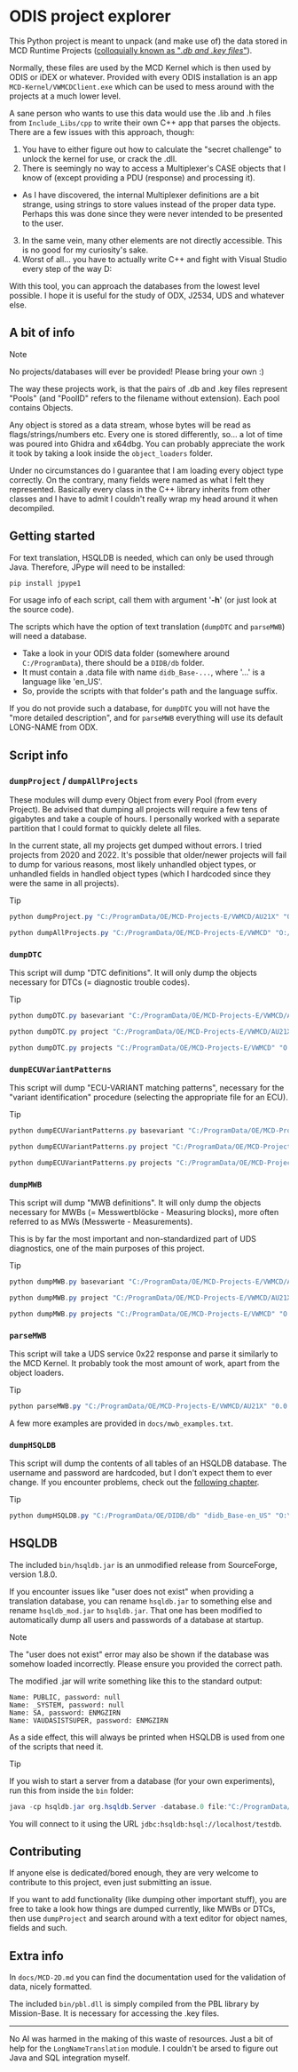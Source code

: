 # ODIS project explorer

This Python project is meant to unpack (and make use of) the data stored in MCD Runtime Projects ([colloquially known as "*.db and .key files*"](http://nefariousmotorsports.com/forum/index.php?topic=10318.msg108305#msg108305)).

Normally, these files are used by the MCD Kernel which is then used by ODIS or iDEX or whatever.
Provided with every ODIS installation is an app `MCD-Kernel/VWMCDClient.exe` which can be used to mess around with the projects at a much lower level.

A sane person who wants to use this data would use the .lib and .h files from `Include_Libs/cpp` to write their own C++ app that parses the objects.
There are a few issues with this approach, though:
  1. You have to either figure out how to calculate the "secret challenge" to unlock the kernel for use, or crack the .dll.
  2. There is seemingly no way to access a Multiplexer's CASE objects that I know of (except providing a PDU (response) and processing it).
  - As I have discovered, the internal Multiplexer definitions are a bit strange, using strings to store values instead of the proper data type.
  Perhaps this was done since they were never intended to be presented to the user.
  3. In the same vein, many other elements are not directly accessible. This is no good for my curiosity's sake.
  4. Worst of all... you have to actually write C++ and fight with Visual Studio every step of the way D:

With this tool, you can approach the databases from the lowest level possible.
I hope it is useful for the study of ODX, J2534, UDS and whatever else.

## A bit of info

> [!NOTE]
> No projects/databases will ever be provided!
> Please bring your own :)

The way these projects work, is that the pairs of .db and .key files represent "Pools" (and "PoolID" refers to the filename without extension).
Each pool contains Objects.

Any object is stored as a data stream, whose bytes will be read as flags/strings/numbers etc.
Every one is stored differently, so... a lot of time was poured into Ghidra and x64dbg.
You can probably appreciate the work it took by taking a look inside the `object_loaders` folder.

Under no circumstances do I guarantee that I am loading every object type correctly.
On the contrary, many fields were named as what I felt they represented.
Basically every class in the C++ library inherits from other classes and I have to admit I couldn't really wrap my head around it when decompiled.

## Getting started

For text translation, HSQLDB is needed, which can only be used through Java.
Therefore, JPype will need to be installed:
```python
pip install jpype1
```

For usage info of each script, call them with argument '**-h**' (or just look at the source code).

The scripts which have the option of text translation (`dumpDTC` and `parseMWB`) will need a database.
  - Take a look in your ODIS data folder (somewhere around `C:/ProgramData`), there should be a `DIDB/db` folder.
  - It must contain a .data file with name `didb_Base-...`, where '...' is a language like 'en_US'.
  - So, provide the scripts with that folder's path and the language suffix.

If you do not provide such a database, for `dumpDTC` you will not have the "more detailed description",
and for `parseMWB` everything will use its default LONG-NAME from ODX.

## Script info

### `dumpProject` / `dumpAllProjects`

These modules will dump every Object from every Pool (from every Project).
Be advised that dumping all projects will require a few tens of gigabytes and take a couple of hours.
I personally worked with a separate partition that I could format to quickly delete all files.

In the current state, all my projects get dumped without errors.
I tried projects from 2020 and 2022.
It's possible that older/newer projects will fail to dump for various reasons, most likely unhandled object types,
or unhandled fields in handled object types (which I hardcoded since they were the same in all projects).

> [!TIP]
> ```powershell
> python dumpProject.py "C:/ProgramData/OE/MCD-Projects-E/VWMCD/AU21X" "O:/Projects"
> ```
> ```powershell
> python dumpAllProjects.py "C:/ProgramData/OE/MCD-Projects-E/VWMCD" "O:/Projects"
> ```

### `dumpDTC`

This script will dump "DTC definitions".
It will only dump the objects necessary for DTCs (= diagnostic trouble codes).

> [!TIP]
> ```powershell
> python dumpDTC.py basevariant "C:/ProgramData/OE/MCD-Projects-E/VWMCD/AU21X" "0.0.0@BV_DashBoardUDS.bv" "O:/DTCs" "C:/ProgramData/OE/DIDB/db" en_US
> ```
> ```powershell
> python dumpDTC.py project "C:/ProgramData/OE/MCD-Projects-E/VWMCD/AU21X" "O:/DTCs" "C:/ProgramData/OE/DIDB/db" en_US
> ```
> ```powershell
> python dumpDTC.py projects "C:/ProgramData/OE/MCD-Projects-E/VWMCD" "O:/DTCs" "C:/ProgramData/OE/DIDB/db" en_US
> ```

### `dumpECUVariantPatterns`

This script will dump "ECU-VARIANT matching patterns", necessary for the "variant identification" procedure (selecting the appropriate file for an ECU).

> [!TIP]
> ```powershell
> python dumpECUVariantPatterns.py basevariant "C:/ProgramData/OE/MCD-Projects-E/VWMCD/AU21X" "0.0.0@BV_DashBoardUDS.bv" "O:/Patterns"
> ```
> ```powershell
> python dumpECUVariantPatterns.py project "C:/ProgramData/OE/MCD-Projects-E/VWMCD/AU21X" "O:/Patterns"
> ```
> ```powershell
> python dumpECUVariantPatterns.py projects "C:/ProgramData/OE/MCD-Projects-E/VWMCD" "O:/Patterns"
> ```

### `dumpMWB`

This script will dump "MWB definitions".
It will only dump the objects necessary for MWBs (= Messwertblöcke - Measuring blocks), more often referred to as MWs (Messwerte - Measurements).

This is by far the most important and non-standardized part of UDS diagnostics, one of the main purposes of this project.

> [!TIP]
> ```powershell
> python dumpMWB.py basevariant "C:/ProgramData/OE/MCD-Projects-E/VWMCD/AU21X" "0.0.0@BV_DashBoardUDS.bv" "O:/MWBs"
> ```
> ```powershell
> python dumpMWB.py project "C:/ProgramData/OE/MCD-Projects-E/VWMCD/AU21X" "O:/MWBs"
> ```
> ```powershell
> python dumpMWB.py projects "C:/ProgramData/OE/MCD-Projects-E/VWMCD" "O:/MWBs"
> ```

### `parseMWB`

This script will take a UDS service 0x22 response and parse it similarly to the MCD Kernel.
It probably took the most amount of work, apart from the object loaders.

> [!TIP]
> ```powershell
> python parseMWB.py "C:/ProgramData/OE/MCD-Projects-E/VWMCD/AU21X" "0.0.0@BV_EnginContrModul1UDS.bv" "EV_ECM25TFS0118U0907404C_001" 0xF40C C0E4 "C:/ProgramData/OE/DIDB/db" en_US
> ```

A few more examples are provided in `docs/mwb_examples.txt`.

### `dumpHSQLDB`

This script will dump the contents of all tables of an HSQLDB database.
The username and password are hardcoded, but I don't expect them to ever change.
If you encounter problems, check out the [following chapter](#hsqldb).

> [!TIP]
> ```powershell
> python dumpHSQLDB.py "C:/ProgramData/OE/DIDB/db" "didb_Base-en_US" "O:\HSQLDB"
> ```

## HSQLDB

The included `bin/hsqldb.jar` is an unmodified release from SourceForge, version 1.8.0.

If you encounter issues like "user does not exist" when providing a translation database,
you can rename `hsqldb.jar` to something else and rename `hsqldb_mod.jar` to `hsqldb.jar`.
That one has been modified to automatically dump all users and passwords of a database at startup.

> [!NOTE]
> The "user does not exist" error may also be shown if the database was somehow loaded incorrectly.
> Please ensure you provided the correct path.

The modified .jar will write something like this to the standard output:
```
Name: PUBLIC, password: null
Name: _SYSTEM, password: null
Name: SA, password: ENMGZIRN
Name: VAUDASISTSUPER, password: ENMGZIRN
```

As a side effect, this will always be printed when HSQLDB is used from one of the scripts that need it.

> [!TIP]
> If you wish to start a server from a database (for your own experiments), run this from inside the `bin` folder:
> ```powershell
> java -cp hsqldb.jar org.hsqldb.Server -database.0 file:"C:/ProgramData/OE/DIDB/db/didb_Base-en_US" -dbname.0 testdb
> ```
> You will connect to it using the URL `jdbc:hsqldb:hsql://localhost/testdb`.

## Contributing

If anyone else is dedicated/bored enough, they are very welcome to contribute to this project, even just submitting an issue.

If you want to add functionality (like dumping other important stuff), you are free to take a look how things are dumped currently,
like MWBs or DTCs, then use `dumpProject` and search around with a text editor for object names, fields and such.

## Extra info

In `docs/MCD-2D.md` you can find the documentation used for the validation of data, nicely formatted.

The included `bin/pbl.dll` is simply compiled from the PBL library by Mission-Base.
It is necessary for accessing the .key files.

---

No AI was harmed in the making of this waste of resources. Just a bit of help for the `LongNameTranslation` module. I couldn't be arsed to figure out Java and SQL integration myself.
